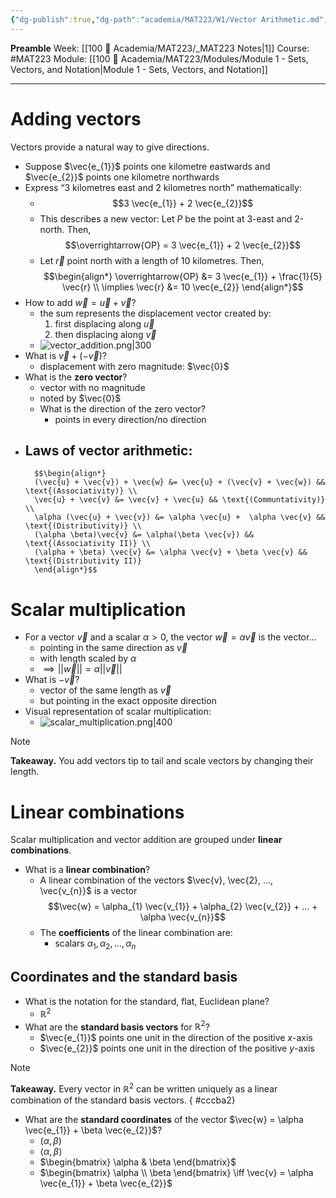 ```yaml
---
{"dg-publish":true,"dg-path":"academia/MAT223/W1/Vector Arithmetic.md","permalink":"/academia/mat-223/w1/vector-arithmetic/","created":"2024-01-10T14:02:50.338-05:00","updated":"2024-01-28T14:42:39.355-05:00"}
---
```


**Preamble**
Week: [[100 📒 Academia/MAT223/_MAT223 Notes\|1]]
Course: #MAT223
Module: [[100 📒 Academia/MAT223/Modules/Module 1 - Sets, Vectors, and Notation\|Module 1 - Sets, Vectors, and Notation]]

---
# Adding vectors
Vectors provide a natural way to give directions.
- Suppose $\vec{e_{1}}$ points one kilometre eastwards and $\vec{e_{2}}$ points one kilometre northwards
- Express “3 kilometres east and 2 kilometres north” mathematically:
	- $$3 \vec{e_{1}} + 2 \vec{e_{2}}$$
	- This describes a new vector: Let $P$ be the point at 3-east and 2-north. Then, $$\overrightarrow{OP} = 3 \vec{e_{1}} + 2 \vec{e_{2}}$$
	- Let $\vec{r}$ point north with a length of 10 kilometres. Then, 
	  $$\begin{align*} \overrightarrow{OP} &= 3 \vec{e_{1}} + \frac{1}{5} \vec{r} \\
	  \implies \vec{r} &= 10 \vec{e_{2}}
	  \end{align*}$$
- How to add $\vec{w} = \vec{u} + \vec{v}$?
	- the sum represents the displacement vector created by:
		1. first displacing along $\vec{u}$
		2. then displacing along $\vec{v}$
	- ![vector_addition.png|300](/img/user/Files/MAT223/vector_addition.png)
- What is $\vec{v} + (-\vec{v})$?
	- displacement with zero magnitude: $\vec{0}$
- What is the **zero vector**?
	- vector with no magnitude
	- noted by $\vec{0}$
	- What is the direction of the zero vector?
		- points in every direction/no direction
- Laws of vector arithmetic:
	- 
		$$\begin{align*}
		(\vec{u} + \vec{v}) + \vec{w} &= \vec{u} + (\vec{v} + \vec{w}) && \text{(Associativity)} \\
		\vec{u} + \vec{v} &= \vec{v} + \vec{u} && \text{(Communtativity)} \\
		\alpha (\vec{u} + \vec{v}) &= \alpha \vec{u} +  \alpha \vec{v} && \text{(Distributivity)} \\
		(\alpha \beta)\vec{v} &= \alpha(\beta \vec{v}) && \text{(Associativity II)} \\
		(\alpha + \beta) \vec{v} &= \alpha \vec{v} + \beta \vec{v} && \text{(Distributivity II)}
		\end{align*}$$

# Scalar multiplication
- For a vector $\vec{v}$ and a scalar $\alpha > 0$, the vector $\vec{w} = \alpha \vec{v}$ is the vector…
	- pointing in the same direction as $\vec{v}$ 
	- with length scaled by $\alpha$
	- $\implies || \vec{w} || = \alpha || \vec{v} ||$
- What is $-\vec{v}$?
	- vector of the same length as $\vec{v}$
	- but pointing in the exact opposite direction
- Visual representation of scalar multiplication:
	- ![scalar_multiplication.png|400](/img/user/Files/MAT223/scalar_multiplication.png)

> [!note]
> **Takeaway.** You add vectors tip to tail and scale vectors by changing their length.
# Linear combinations
Scalar multiplication and vector addition are grouped under **linear combinations**.
- What is a **linear combination**?
	- A linear combination of the vectors $\vec{v}, \vec{2}, ..., \vec{v_{n}}$ is a vector
		$$\vec{w} = \alpha_{1} \vec{v_{1}} + \alpha_{2} \vec{v_{2}} + ... + \alpha \vec{v_{n}}$$
	- The **coefficients** of the linear combination are:
		- scalars $\alpha_{1}, \alpha_{2}, ..., \alpha_{n}$

## Coordinates and the standard basis
- What is the notation for the standard, flat, Euclidean plane?
	- $\mathbb{R}^{2}$
- What are the **standard basis vectors** for $\mathbb{R}^{2}$?
	- $\vec{e_{1}}$ points one unit in the direction of the positive $x$-axis
	- $\vec{e_{2}}$ points one unit in the direction of the positive $y$-axis

> [!note]
> **Takeaway.** Every vector in $\mathbb{R}^{2}$ can be written uniquely as a linear combination of the standard basis vectors.
{ #cccba2}


- What are the **standard coordinates** of the vector $\vec{w} = \alpha \vec{e_{1}} + \beta \vec{e_{2}}$?
	- $(\alpha, \beta)$
	- $\langle \alpha, \beta \rangle$
	- $\begin{bmatrix} \alpha & \beta \end{bmatrix}$
	- $\begin{bmatrix} \alpha \\ \beta \end{bmatrix} \iff \vec{v} = \alpha \vec{e_{1}} + \beta \vec{e_{2}}$

